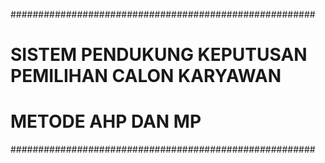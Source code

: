 #######################################################
# SISTEM PENDUKUNG KEPUTUSAN PEMILIHAN CALON KARYAWAN #
#                 METODE AHP DAN MP                   #
#######################################################
